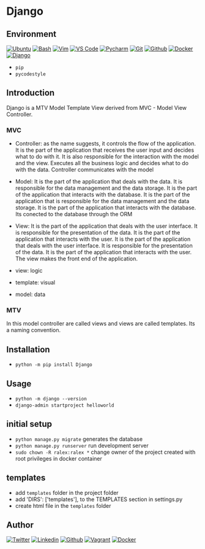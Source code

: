 # Django

## Environment

[![Ubuntu](https://img.shields.io/static/v1?label=&message=Ubuntu&color=E95420&logo=Ubuntu&logoColor=E95420&labelColor=2F333A)](https://ubuntu.com/)<!-- ubuntu -->
[![Bash](https://img.shields.io/static/v1?label=&message=GNU%20Bash&color=4EAA25&logo=GNU%20Bash&logoColor=4EAA25&labelColor=2F333A)](https://www.gnu.org/software/bash/)<!-- bash -->
[![Vim](https://img.shields.io/static/v1?label=&message=Vim&color=019733&logo=Vim&logoColor=019733&labelColor=2F333A)](https://www.vim.org/)<!-- vim -->
[![VS Code](https://img.shields.io/static/v1?label=&message=Visual%20Studio%20Code&color=007ACC&logo=Visual%20Studio%20Code&logoColor=007ACC&labelColor=2F333A)](https://code.visualstudio.com/)<!-- vs code -->
[![Pycharm](https://img.shields.io/static/v1?label=&message=Pycharm&color=000000&logo=pycharm&logoColor=000000&labelColor=f3f3f3)](https://www.jetbrains.com/pycharm/)<!-- pycharm -->
[![Git](https://img.shields.io/static/v1?label=&message=Git&color=F05032&logo=Git&logoColor=F05032&labelColor=2F333A)](https://git-scm.com/)<!-- git -->
[![Github](https://img.shields.io/static/v1?label=&message=GitHub&color=181717&logo=GitHub&logoColor=f2f2f2&labelColor=2F333A)](https://github.com)<!-- github -->
[![Docker](https://img.shields.io/static/v1?label=&message=Docker&color=2496ED&logo=Docker&labelColor=2F333A)](https://hub.docker.com)<!-- docker -->
[![Django](https://img.shields.io/static/v1?label=&message=Django&color=092E20&logo=Django&logoColor=092E20&labelColor=F5F5F5)](https://www.djangoproject.com/)<!-- Django -->

- `pip`
- `pycodestyle`

## Introduction

Django is a MTV Model Template View derived from MVC - Model View Controller.

### MVC

- Controller: as the name suggests, it controls the flow of the application. It is the part of the application that receives the user input and decides what to do with it. It is also responsible for the interaction with the model and the view. Executes all the business logic and decides what to do with the data. Controller communicates with the model
- Model: It is the part of the application that deals with the data. It is responsible for the data management and the data storage. It is the part of the application that interacts with the database. It is the part of the application that is responsible for the data management and the data storage. It is the part of the application that interacts with the database. Its conected to the database through the ORM
- View: It is the part of the application that deals with the user interface. It is responsible for the presentation of the data. It is the part of the application that interacts with the user. It is the part of the application that deals with the user interface. It is responsible for the presentation of the data. It is the part of the application that interacts with the user. The view makes the front end of the application.

- view: logic
- template: visual
- model: data

### MTV

In this model controller are called views and views are called templates.
Its a naming convention.

## Installation

- `python -m pip install Django`

## Usage

- `python -m django --version`
- `django-admin startproject helloworld`

## initial setup

- `python manage.py migrate` generates the database
- `python manage.py runserver` run development server
- `sudo chown -R ralex:ralex *` change owner of the project created with root privileges in docker container

## templates

- add `templates` folder in the project folder
- add 'DIRS': ['templates'], to the TEMPLATES section in settings.py
- create html file in the `templates` folder

## Author
<!-- twitter -->
[![Twitter](https://img.shields.io/twitter/follow/ralex_uy?style=social)](https://twitter.com/ralex_uy) <!-- linkedin --> [![Linkedin](https://img.shields.io/badge/LinkedIn-+27K-blue?style=social&logo=linkedin)](https://www.linkedin.com/in/ronald-rivero/) <!-- github --> [![Github](https://img.shields.io/github/followers/ralexrivero?style=social)](https://github.com/ralexrivero/) <!-- vagrant --> [![Vagrant](https://img.shields.io/static/v1?label=&message=Vagrant%20Profile&color=1868F2&logo=vagrant&labelColor=2F333A)](https://app.vagrantup.com/ralexrivero) <!-- docker --> [![Docker](https://img.shields.io/static/v1?label=&message=Docker%20Profile&color=2496ED&logo=Docker&labelColor=2F333A)](https://hub.docker.com/u/ralexrivero)